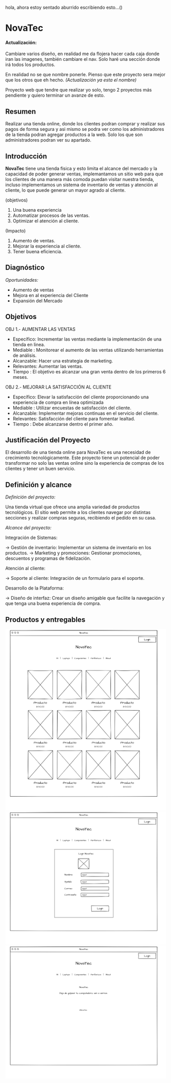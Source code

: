 hola, ahora estoy sentado aburrido escribiendo esto...()

# NovaTec

#### Actualización:

Cambiare varios diseño, en realidad me da flojera hacer cada caja donde iran las imagenes, también cambiare el nav. Solo haré una sección donde irá todos los productos.

En realidad no se que nombre ponerle. Pienso que este proyecto sera mejor que los otros que eh hecho. <i>(Actualización ya esta el nombre)</i>

Proyecto web que tendre que realizar yo solo, tengo 2 proyectos más pendiente y quiero terminar un avanze de esto.

## Resumen

Realizar una tienda online, donde los clientes podran comprar y realizar sus pagos de forma segura y asi mismo se podra ver como los administradores de la tienda podran agregar productos a la web. Solo los que son administradores podran ver su apartado.

## Introducción

<b>NovaTec</b> tiene una tienda fisica y esto limita el alcance del mercado y la capacidad de poder generar ventas, implemantamos un sitio web para que los clientes de una manera más comoda puedan visitar nuestra tienda, incluso implementamos un sistema de inventario de ventas y atención al cliente, lo que puede generar un mayor agrado al cliente.

(objetivos)

  1. Una buena experiencia
  2. Automatizar procesos de las ventas.
  3. Optimizar el atención al cliente.

(Impacto)

  1. Aumento de ventas.
  2. Mejorar la experiencia al cliente.
  3. Tener buena eficiencia.

## Diagnóstico

<i>Oportunidades:</i>
  * Aumento de ventas
  * Mejora en al experiencia del Cliente
  * Expansión del Mercado

## Objetivos

OBJ 1.- AUMENTAR LAS VENTAS

  * Específico: Incrementar las ventas mediante la implementación de una tienda en linea.
  * Mediable  : Monitorear el aumento de las ventas utilizando herramientas de análisis.
  * Alcanzable: Hacer una estrategia de marketing.
  * Relevantes: Aumentar las ventas.
  * Tiempo    : El objetivo es alcanzar una gran venta dentro de los primeros 6 meses. 

OBJ 2.- MEJORAR LA SATISFACCIÓN AL CLIENTE

  * Específico: Elevar la satisfacción del cliente proporcionando una experiencia de compra en línea optimizada
  * Mediable  : Utilizar encuestas de satisfacción del cliente.
  * Alcanzable: Implementar mejoras continuas en el servicio del cliente.
  * Relevantes: Satisfacción del cliente para fomentar lealtad.
  * Tiempo    : Debe alcanzarse dentro el primer año.

## Justificación del Proyecto

El desarrollo de una tienda online para NovaTec es una necesidad de crecimiento tecnológicamente. Este proyecto tiene un potencial de poder transformar no solo las ventas online sino la experiencia de compras de los clientes y tener un buen servicio.

## Definición y alcance

<i>Definición del proyecto:</i>

Una tienda virtual que ofrece una amplia variedad de productos tecnológicos. El sitio web permite a los clientes navegar por distintas secciones y realizar compras seguras, recibiendo el pedido en su casa.

<i>Alcance del proyecto:</i>

Integración de Sistemas:

-> Gestión de inventario: Implementar un sistema de inventario en los productos.
-> Marketing y promociones: Gestionar promociones, descuentos y programas de fidelización.

Atención al cliente:

-> Soporte al cliente: Integración de un formulario para el soporte.

Desarrollo de la Plataforma:

-> Diseño de interfaz: Crear un diseño amigable que facilite la navegación y que tenga una buena experiencia de compra.

## Productos y entregables


![](../img/index.png)
![](../img/login.png)
![](../img/about.png)